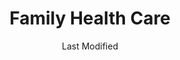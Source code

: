 ---
layout: location-page
date: Last Modified
description: "Local COVID-19 testing is available at Family Health Care in Baldwin, Michigan, USA."
permalink: "locations/michigan/baldwin/family-health-care/"
tags:
  - locations
  - michigan
title: Family Health Care
uniqueName: family-health-care
state: Michigan
stateAbbr: MI
hood: "Baldwin"
address: "1615 Michigan Ave"
city: "Baldwin"
zip: "49304"
zipsNearby: "49613 49303 49304 49305 49614 49306 49616 49617 49307 49309 49310 49618 49402 49619 49312 49620 49601 49317 49318 48812 49319 49623 49320 48617 49321 49403 49404 49625 49322 49405 49626 48829 49628 49631 49632 48622 49409 49633 49634 49410 49635 49411 49412 49413 49415 49326 49417 49327 49637 48838 49638 48625 49420 49639 49421 49425 49640 48629 48630 49329 49642 49643 49644 49645 49330 49649 48632 49650 49651 48633 48850 49430 49655 49431 49656 49657 48852 49660 49663 49665 49435 49666 49436 49332 49667 49668 49437 49336 48804 48858 48859 49440 49441 49442 49443 49444 49445 49337 49446 49448 49675 49338 49449 49339 49451 49677 49340 48877 49341 49351 49342 48878 49452 49343 49454 49679 49455 48884 48885 48886 49680 49345 49456 48888 49346 49683 49684 49685 49686 49696 49347 49688 49457 48891 49458 49459 48893 49689 49349 49461 49463 48896" 
mapUrl: "http://maps.apple.com/?q=Family+Health+Care&address=1615+Michigan+Ave,Baldwin,Michigan,49304"
locationType: Please contact for drive-thru/walk-in availability.
phone: "231-745-4624"
website: "https://www.familyhealthcare.org/"
onlineBooking: undefined
closed: undefined
closedUpdate: June 30th, 2020
notes: "By appointment only."
days: Contact for hours of operation.
ctaMessage: Learn more
ctaUrl: "https://www.familyhealthcare.org/"
---